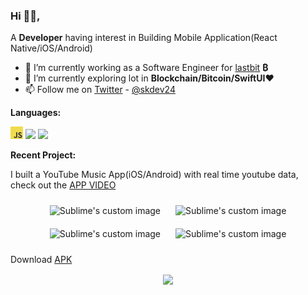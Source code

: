 ### Hi 👋🏼,
A **Developer** having interest in Building Mobile Application(React Native/iOS/Android)
- 🔭 I’m currently working as a Software Engineer for [lastbit](https://lastbit.io/about/) **₿**
- 🌱 I’m currently exploring lot in **Blockchain/Bitcoin/SwiftUI❤️**
- 📫 Follow me on [Twitter](https://twitter.com/Kdev24S) - [@skdev24](https://twitter.com/Kdev24S)

**Languages:**  

<code><img height="20" src="https://raw.githubusercontent.com/github/explore/80688e429a7d4ef2fca1e82350fe8e3517d3494d/topics/javascript/javascript.png"></code>
<code><img height="20" src="https://reactnative.dev/img/header_logo.svg"></code>
<code><img height="20" src="https://developer.apple.com/assets/elements/icons/swift/swift-64x64_2x.png"></code>

**Recent Project:**  

I built a YouTube Music App(iOS/Android) with real time youtube data, check out the [APP VIDEO](https://www.youtube.com/watch?v=r7eYicwbwLQ)

<p align="center">
  <img src="https://user-images.githubusercontent.com/16745006/87463267-c25ea800-c62e-11ea-9d5f-5083b2f7c0d7.PNG" alt="Sublime's custom image" height="320" style="padding: 10px;" loading="lazy"/>
  <img src="https://user-images.githubusercontent.com/16745006/92327073-aa2a6880-f074-11ea-8cec-e0c2b8bb7997.PNG" alt="Sublime's custom image" height="320" style="padding: 10px;" loading="lazy"/>
  <img src="https://user-images.githubusercontent.com/16745006/87463255-c094e480-c62e-11ea-9b7a-5748b075dda6.PNG" alt="Sublime's custom image" height="320" style="padding: 10px;" loading="lazy"/>
  <img src="https://user-images.githubusercontent.com/16745006/87463236-b96dd680-c62e-11ea-911d-67fdb8d118d5.PNG" alt="Sublime's custom image" height="320" style="padding: 10px;" loading="lazy"/>
</p>

Download [APK](https://drive.google.com/file/d/1b-VpUB5d32MyXncaq8-kSQbe7MTJwhaH/view?usp=sharing)

<p align="center">
  <img align='center' src="https://visitor-badge.laobi.icu/badge?page_id=skdev24.visitor-badge">
</p>
